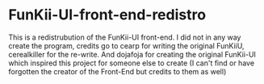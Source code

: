 # FunKii-UI-front-end-redistro
This is a redistrubution of the FunKii-UI front-end. I did not in any way create the program, credits go to  cearp for writing the original FunKiiU, cerealkiller for the re-write. And dojafoja for creating the original FunKii-UI which inspired this project for someone else to create (I can't find or have forgotten the creator of the Front-End but credits to them as well)
